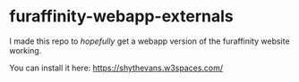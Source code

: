 # furaffinity-webapp-externals
I made this repo to *hopefully* get a webapp version of the furaffinity website working.

You can install it here:
https://shythevans.w3spaces.com/
